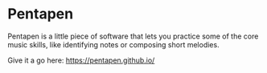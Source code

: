 # Pentapen
Pentapen is a little piece of software that lets you practice some of the core music skills, like identifying notes or composing short melodies.

Give it a go here: https://pentapen.github.io/
